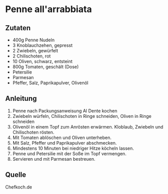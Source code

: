 # Penne all'arrabbiata

## Zutaten

+ 400g Penne Nudeln
+ 3 Knoblauchzehen, gepresst
+ 2 Zwiebeln, gewürfelt
+ 2 Chilischoten, rot
+ 10 Oliven, schwarz, entsteint
+ 800g Tomaten, geschält (Dose)
+ Petersilie
+ Parmesan
+ Pfeffer, Salz, Paprikapulver, Olivenöl

## Anleitung

1. Penne nach Packungsanweisung Al Dente kochen
2. Zwiebeln würfeln, Chilischoten in Ringe schneiden, Oliven in Ringe schneiden
3. Olivenöl in einem Topf zum Anrösten erwärmen. Kloblaub, Zwiebeln und Chilischoten rösten.
4. Mit Tomaten ablöschen und Oliven unterheben.
5. Mit Salz, Pfeffer und Paprikapulver abschmecken.
6. Mindestens 10 Minuten bei niedriger Hitze köcheln lassen.
7. Penne und Petersilie mit der Soße im Topf vermengen.
8. Servieren und mit Parmesan bestreuen.

## Quelle

Chefkoch.de
